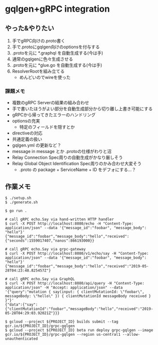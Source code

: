 # gqlgen+gRPC integration

## やった&やりたい

1. 手でgRPC向けの.proto書く
1. 手で.protoにgqlgen向けのoptionsを付与する
1. .protoを元に *.graphql を自動生成する(今は手)
1. 通常のgqlgenに色々生成させる
1. .protoを元に *glue.go を自動生成する(今は手)
1. ResolverRootを組み立てる
    * めんどいのでwireを使った

### 課題メモ

* 複数のgRPC Serverの結果の組み合わせ
* 手で書いたほうがよい部分を自動生成部分から切り離し上書き可能にする
* gRPCから帰ってきたエラーのハンドリング
* optionsの充実
    * 特定のフィールドを隠すとか
* directiveの対応
* 共通定義の扱い
* gqlgen.yml の更新など？
* message in message とか .protoの仕様がわりと沼
* Relay Connection Spec周りの自動生成がかなり厳しそう
* Relay Global Object Identification Spec周りのかみ合わせ大変そう
    * .proto の package + ServiceName + ID をデフォにする…？

## 作業メモ


```
$ ./setup.sh
$ ./generate.sh
```

```
$ go run .

# call gRPC echo.Say via hand-written HTTP handler
$ curl -X POST http://localhost:8080/echo -H "Content-Type: application/json" --data '{"message_id":"foobar", "message_body": "hello"}'
{"message_id":"foobar","message_body":"hello","received":{"seconds":1559017407,"nanos":866193000}}

# call gRPC echo.Say via grpc-gateway
$ curl -X POST http://localhost:8080/v1/echo/say -H "Content-Type: application/json" --data '{"message_id":"foobar", "message_body": "hello"}'
{"message_id":"foobar","message_body":"hello","received":"2019-05-28T04:23:48.825457Z"}

# call gRPC echo.Say via GraphQL
$ curl -X POST http://localhost:8080/api/query -H "Content-Type: application/json" -H "Accept: application/json" --data '{"query":"mutation { say(input: { clientMutationId: \"foobar\", messageBody: \"hello\" }) { clientMutationId messageBody received } }"}'
{"data":{"say":{"clientMutationId":"foobar","messageBody":"hello","received":"2019-05-28T04:29:03.92021Z"}}}
```

```
$ gcloud --project ${PROJECT_ID} builds submit --tag gcr.io/${PROJECT_ID}/grpc-gqlgen
$ gcloud --project ${PROJECT_ID} beta run deploy grpc-gqlgen --image gcr.io/${PROJECT_ID}/grpc-gqlgen --region us-central1 --allow-unauthenticated
```
